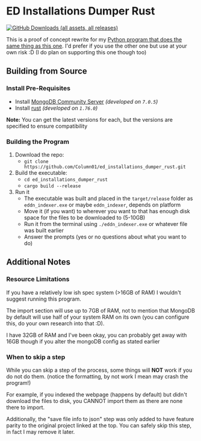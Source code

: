 # ED Installations Dumper Rust

[![GitHub Downloads (all assets, all releases)](https://img.shields.io/github/downloads/Column01/ed_installations_dumper_rust/total?label=Download&style=for-the-badge)](https://github.com/Column01/ed_installations_dumper_rust/releases)

This is a proof of concept rewrite for my [Python program that does the same thing as this one](https://github.com/Column01/ED-Installations-Dumper). I'd prefer if you use the other one but use at your own risk :D (I do plan on supporting this one though too)

## Building from Source

### Install Pre-Requisites

- Install [MongoDB Community Server](https://www.mongodb.com/try/download/community) _(developed on `7.0.5`)_
- Install [rust](https://www.rust-lang.org/tools/install) _(developed on `1.76.0`)_

**Note:** You can get the latest versions for each, but the versions are specified to ensure compatibility

### Building the Program

1. Download the repo:
    - `git clone https://github.com/Column01/ed_installations_dumper_rust.git`
2. Build the executable:
    - `cd ed_installations_dumper_rust`
    - `cargo build --release`
3. Run it
    - The executable was built and placed in the `target/release` folder as `eddn_indexer.exe` or maybe `eddn_indexer`, depends on platform
    - Move it (if you want) to wherever you want to that has enough disk space for the files to be downloaded to (5-10GB)
    - Run it from the terminal using `./eddn_indexer.exe` or whatever file was built earlier
    - Answer the prompts (yes or no questions about what you want to do)

## Additional Notes

### Resource Limitations

If you have a relatively low ish spec system (>16GB of RAM) I wouldn't suggest running this program.

The import section will use up to 7GB of RAM, not to mention that MongoDB by default will use half of your system RAM on its own (you can configure this, do your own research into that :D).

I have 32GB of RAM and I've been okay, you can probably get away with 16GB though if you alter the mongoDB config as stated earlier

### When to skip a step

While you can skip a step of the process, some things will **NOT** work if you do not do them. (notice the formatting, by not work I mean may crash the program!)

For example, if you indexed the webpage (happens by default) but didn't download the files to disk, you CANNOT import them as there are none there to import.

Additionally, the "save file info to json" step was only added to have feature parity to the original project linked at the top. You can safely skip this step, in fact I may remove it later.
